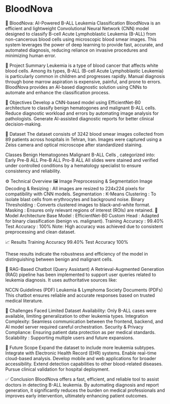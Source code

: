 # BloodNova

🧬 BloodNova: AI-Powered B-ALL Leukemia Classification
BloodNova is an efficient and lightweight Convolutional Neural Network (CNN) model designed to classify B-cell Acute Lymphoblastic Leukemia (B-ALL) from non-cancerous blood cells using microscopic blood smear images. This system leverages the power of deep learning to provide fast, accurate, and automated diagnosis, reducing reliance on invasive procedures and minimizing human error.

📌 Project Summary
Leukemia is a type of blood cancer that affects white blood cells. Among its types, B-ALL (B-cell Acute Lymphoblastic Leukemia) is particularly common in children and progresses rapidly. Manual diagnosis through bone marrow aspiration is expensive, painful, and prone to errors. BloodNova provides an AI-based diagnostic solution using CNNs to automate and enhance the classification process.

🎯 Objectives
Develop a CNN-based model using EfficientNet-B0 architecture to classify benign hematogones and malignant B-ALL cells.
Reduce diagnostic workload and errors by automating image analysis for pathologists.
Generate AI-assisted diagnostic reports for better clinical decision-making.

📁 Dataset
The dataset consists of 3242 blood smear images collected from 89 patients across hospitals in Tehran, Iran. Images were captured using a Zeiss camera and optical microscope after standardized staining.

Classes
Benign Hematogones
Malignant B-ALL Cells , categorized into:
Early Pre-B ALL
Pre-B ALL
Pro-B ALL
All slides were stained and verified under controlled conditions by a hematology specialist to ensure consistency and reliability.

⚙️ Technical Overview
🖼 Image Preprocessing & Segmentation
Image Decoding & Resizing : All images are resized to 224x224 pixels for compatibility with CNN models.
Segmentation :
K-Means Clustering : To isolate blast cells from erythrocytes and background noise.
Binary Thresholding : Converts clustered images to black-and-white format.
Masking : Ensures only relevant regions of interest (ROIs) are retained.
🧠 Model Architecture
Base Model : EfficientNet-B0
Custom Head : Adapted for binary classification (benign vs. malignant).
Training Accuracy : 99.40%
Test Accuracy : 100%
Note: High accuracy was achieved due to consistent preprocessing and clean dataset. 

📈 Results
Training Accuracy
99.40%
Test Accuracy
100%

These results indicate the robustness and efficiency of the model in distinguishing between benign and malignant cells.

💬 RAG-Based Chatbot (Query Assistant)
A Retrieval-Augmented Generation (RAG) pipeline has been implemented to support user queries related to leukemia diagnosis. It uses authoritative sources like:

NCCN Guidelines (PDF)
Leukemia & Lymphoma Society Documents (PDFs)
This chatbot ensures reliable and accurate responses based on trusted medical literature.

🔧 Challenges Faced
Limited Dataset Availability: Only B-ALL cases were available, limiting generalization to other leukemia types.
Integration Complexity: Seamless communication between the frontend, backend, and AI model server required careful orchestration.
Security & Privacy Compliance: Ensuring patient data protection as per medical standards.
Scalability : Supporting multiple users and future expansions.

🚀 Future Scope
Expand the dataset to include more leukemia subtypes.
Integrate with Electronic Health Record (EHR) systems.
Enable real-time cloud-based analysis.
Develop mobile and web applications for broader accessibility.
Extend detection capabilities to other blood-related diseases.
Pursue clinical validation for hospital deployment.

✅ Conclusion
BloodNova offers a fast, efficient, and reliable tool to assist doctors in detecting B-ALL leukemia. By automating diagnosis and report generation, it significantly reduces the burden on medical professionals and improves early intervention, ultimately enhancing patient outcomes.

